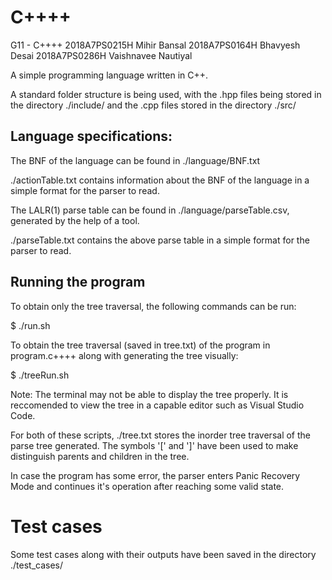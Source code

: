 # C++++
G11 - C++++
2018A7PS0215H	Mihir Bansal
2018A7PS0164H	Bhavyesh Desai
2018A7PS0286H	Vaishnavee Nautiyal

A simple programming language written in C++.

A standard folder structure is being used, with the .hpp files being stored in the directory ./include/ and the .cpp files stored in the directory ./src/

## Language specifications:

The BNF of the language can be found in ./language/BNF.txt

./actionTable.txt contains information about the BNF of the language in a simple format for the parser to read.

The LALR(1) parse table can be found in ./language/parseTable.csv, generated by the help of a tool.

./parseTable.txt contains the above parse table in a simple format for the parser to read.

## Running the program

To obtain only the tree traversal, the following commands can be run:

$ ./run.sh

To obtain the tree traversal (saved in tree.txt) of the program in program.c++++ along with generating the tree visually:

$ ./treeRun.sh

Note: The terminal may not be able to display the tree properly. It is reccomended to view the tree in a capable editor such as Visual Studio Code.

For both of these scripts, ./tree.txt stores the inorder tree traversal of the parse tree generated.
The symbols '[' and ']' have been used to make distinguish parents and children in the tree.

In case the program has some error, the parser enters Panic Recovery Mode and continues it's operation after reaching some valid state.

# Test cases

Some test cases along with their outputs have been saved in the directory ./test_cases/